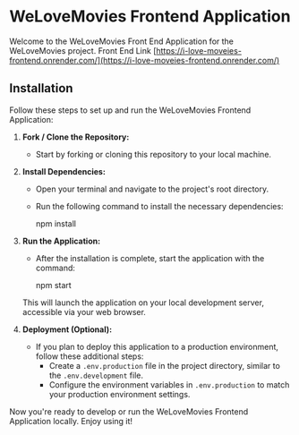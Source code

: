 # WeLoveMovies Frontend Application

Welcome to the WeLoveMovies Front End Application for the WeLoveMovies project.
Front End Link
[https://i-love-moveies-frontend.onrender.com/](https://i-love-moveies-frontend.onrender.com/)



## Installation

Follow these steps to set up and run the WeLoveMovies Frontend Application:

1. **Fork / Clone the Repository:**
   - Start by forking or cloning this repository to your local machine.

2. **Install Dependencies:**
   - Open your terminal and navigate to the project's root directory.
   - Run the following command to install the necessary dependencies:
   
     npm install
   

3. **Run the Application:**
   - After the installation is complete, start the application with the command:
   
     npm start
    
   This will launch the application on your local development server, accessible via your web browser.

4. **Deployment (Optional):**
   - If you plan to deploy this application to a production environment, follow these additional steps:
     - Create a `.env.production` file in the project directory, similar to the `.env.development` file.
     - Configure the environment variables in `.env.production` to match your production environment settings.

Now you're ready to develop or run the WeLoveMovies Frontend Application locally. Enjoy using it!
